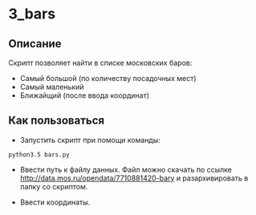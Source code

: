 # 3_bars

## Описание

Скрипт позволяет найти в списке московских баров:
* Самый большой (по количеству посадочных мест)
* Самый маленький
* Ближайщий (после ввода координат)

## Как пользоваться

* Запустить скрипт при помощи команды:

`python3.5 bars.py`

* Ввести путь к файлу данных. Файл можно скачать
по ссылке http://data.mos.ru/opendata/7710881420-bary и разархивировать в папку со скриптом.

* Ввести координаты.